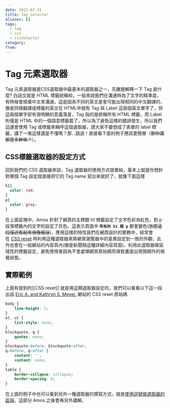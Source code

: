 ```yaml
---
date: 2022-07-31
title: Tag selector
aliases: []
tags:
  - tag
  - css
  - cssSelector
category: 
from: 
---
```

# Tag 元素選取器

Tag 元素選取器是CSS選取器中最基本的選取器之一，先離題解釋一下 Tag 是什麼? 白話文就是 HTML 標籤統稱啦，一般來說我們在溝通時為了文字的精準度，有時候會捨棄中文來溝通，這是因為不同的英文是會可能出現相同的中文翻譯的，像是同樣翻譯成標籤的英文在 HTML中就有 Tag 與 Label 這兩個英文單字了，但這兩個單字卻有很明顯的意義落差，Tag 指的是統稱所有 HTML 標籤，而 Label 則僅是 HTML 中的一個語意標籤罷了，所以為了避免這樣的錯誤發生，所以我們這邊會使用 Tag 或標籤來稱呼這個選取器，請大家不要想成了表單的 label 標籤，講了一堆這樣還是不懂嗎？那...跳過！直接看下面的例子應該更簡單（~~那你講那麼多幹嘛？~~）。

## CSS標籤選取器的設定方式

回到我們的 CSS 選取器來談，Tag 選取器的使用方式很單純，基本上就是你想針對哪個 Tag 設定就直接把它的 Tag name 寫出來就好了，就像下面這樣

```css
h1{
  color: red;
}
p{
  color: gray;
}
```

在上面區塊中，Amos 針對了網頁的主標題 h1 標籤設定了文字色彩為紅色，對 p 段落標籤內的文字則設定了灰色。這表示頁面中 **`所有的 h1 跟 p`** 都會變色(~~怎麼這段描述看起來很像廢話~~)，應用這樣的特性我們在網頁設計的實務中，經常會在 [CSS reset](https://youtu.be/WtjXBIyxhw8) 時利用這種選取器來將網頁瀏覽器中的差異設定到一致的外觀，此外也會在一般網站的內容頁內(像是新聞稿這種詳細內容頁面)，利用此選取器做區域性的標籤設定，避免使用者因為不會處理網頁原始碼而導致畫面出現預期外的視覺狀態。

## 實際範例

上面有提到的[[CSS reset]] 就是用這類選取器設定的，我們可以看看以下這一段出自 [Eric A. and Kathryn S. Meyer.](https://meyerweb.com/eric/tools/css/reset/) 網站的 CSS reset 原始碼

```css
body {
	line-height: 1;
}
ol, ul {
	list-style: none;
}
blockquote, q {
	quotes: none;
}
blockquote:before, blockquote:after,
q:before, q:after {
	content: '';
	content: none;
}
table {
	border-collapse: collapse;
	border-spacing: 0;
}
```

在上面的例子中也可以看到另外一種選取器的撰寫方式，就是[使用逗號做選取器的區隔](https://ithelp.ithome.com.tw/articles/10217964)，這部分 Amos 之後會再另外講解。